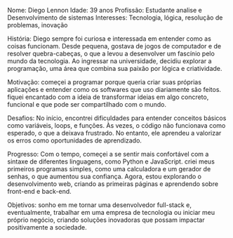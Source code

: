 Nome: Diego Lennon
Idade: 39 anos
Profissão: Estudante analise e Desenvolvimento de sistemas
Interesses: Tecnologia, lógica, resolução de problemas, inovação

História: Diego sempre foi curiosa e interessada em entender como as coisas funcionam. Desde pequena, gostava de jogos de computador e de resolver quebra-cabeças, o que a levou a desenvolver um fascínio pelo mundo da tecnologia. Ao ingressar na universidade, decidiu explorar a programação, uma área que combina sua paixão por lógica e criatividade.

Motivação:
começei a programar porque queria criar suas próprias aplicações e entender como os softwares que uso diariamente são feitos. fiquei encantado com a ideia de transformar ideias em algo concreto, funcional e que pode ser compartilhado com o mundo.

Desafios:
No início, encontrei dificuldades para entender conceitos básicos como variáveis, loops, e funções. Às vezes, o código não funcionava como esperado, o que a deixava frustrado. No entanto, ele aprendeu a valorizar os erros como oportunidades de aprendizado.

Progresso:
Com o tempo, começei a se sentir mais confortável com a sintaxe de diferentes linguagens, como Python e JavaScript. criei meus primeiros programas simples, como uma calculadora e um gerador de senhas, o que aumentou sua confiança. Agora, estou explorando o desenvolvimento web, criando as primeiras páginas e aprendendo sobre front-end e back-end.

Objetivos:
sonho em me tornar uma desenvolvedor full-stack e, eventualmente, trabalhar em uma empresa de tecnologia ou iniciar meu próprio negócio, criando soluções inovadoras que possam impactar positivamente a sociedade.
